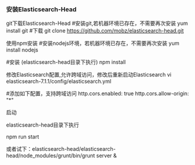 ### 安装Elasticsearch-Head
git下载Elasticsearch-Head
#安装git,若机器环境已存在，不需要再次安装
yum install git
#下载
git clone https://github.com/mobz/elasticsearch-head.git

使用npm安装
#安装nodejs环境，若机器环境已存在，不需要再次安装
yum install nodejs

#安装 (elasticsearch-head目录下执行)
npm install

修改Elasticsearch配置,允许跨域访问，修改后重新启动Elasticsearch
vi elasticsearch-7.1.1/config/elasticsearch.yml

#添加如下配置，支持跨域访问
http.cors.enabled: true
http.cors.allow-origin: "*"

启动

elasticsearch-head目录下执行

npm run start



或者试下：elasticsearch-head/elasticsearch-head/node_modules/grunt/bin/grunt server &
